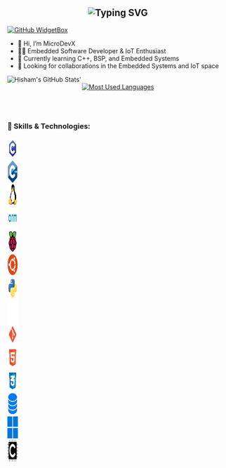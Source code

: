 <h2 align="center">
  <img src="https://readme-typing-svg.demolab.com?font=Fira+Code&pause=1000&color=FFF000&center=true&vCenter=true&width=435&lines=Learning%2C+Living%2C+and+Leveling+up." alt="Typing SVG" />
</h2>

[![GitHub WidgetBox](https://github-widgetbox.vercel.app/api/profile?username=MicroDevX&data=followers,repositories,stars,commits&theme=darkmode)](https://github.com/MicroDevX)


<ul align="left">
  <li>👋 Hi, I’m MicroDevX</li>
  <li>👨‍💻 Embedded Software Developer & IoT Enthusiast</li>
  <li>📖 Currently learning C++, BSP, and Embedded Systems</li>
  <li>💞 Looking for collaborations in the Embedded Systems and IoT space</li>
</ul>

<p style="display:flex; flex-direction:column;justify-content: center; align-items: center;width: 100%;color:FFF000;">
        <img src="https://github-readme-stats.vercel.app/api?username=MicroDevX&theme=github_dark_dimmed&show_icons=true&hide_border=true&count_private=true&include_all_commits=true"
            title="Hisham's GitHub Stats'" style="width: 100%;">
        </img>

  <a href="https://github-readme-stats.vercel.app/api/top-langs/?username=MicroDevX&langs_count=3&theme=github_dark_dimmed&show_icons=true&hide_border=true&layout=compact">
    <img src="https://github-readme-stats.vercel.app/api/top-langs/?username=MicroDevX&langs_count=3&theme=github_dark_dimmed&show_icons=true&hide_border=true&layout=compact"
                title="Most Used Languages" style="width: 100%;">
    </img>
  </a>
</p>

<br><br>

### 🔧 Skills & Technologies:
<p align="left" style="width: 24px;height: 24px;">
  <img src="https://github.com/Omkar7637/PORTFOLIO/raw/main/src/png/clogo.png" alt="C" height="50" title="C">
  <img src="https://github.com/Omkar7637/PORTFOLIO/raw/main/src/png/C++%20(CPlusPlus).png" alt="C++" height="50" title="C++">
  <img src="https://github.com/Omkar7637/PORTFOLIO/raw/main/src/png/Linux.png" alt="Linux" height="50" title="Linux">
  <img src="https://github.com/Omkar7637/PORTFOLIO/raw/main/src/png/Arm_Holdings-Logo.wine.png" alt="Arm Cortex-M" height="50" title="Arm Cortex-M">
  <img src="https://github.com/Omkar7637/PORTFOLIO/raw/main/src/png/Raspberry%20Pi.png" alt="Raspberry Pi" height="50" title="Raspberry Pi">
  <img src="https://github.com/Omkar7637/PORTFOLIO/raw/main/src/png/Ubuntu.png" alt="Ubuntu" height="50" title="Ubuntu">
  <img src="https://github.com/Omkar7637/PORTFOLIO/raw/main/src/png/Python.png" alt="Python" height="50" title="Python">
  <img src="https://github.com/Omkar7637/PORTFOLIO/raw/main/src/png/githublogo.png" alt="GitHub" height="50" title="GitHub">
  <img src="https://github.com/Omkar7637/PORTFOLIO/raw/main/src/png/gitlogo.png" alt="Git" height="50" title="Git">
  <img src="https://github.com/Omkar7637/PORTFOLIO/raw/main/src/png/htmllogo.png" alt="HTML" height="50" title="HTML">
  <img src="https://github.com/Omkar7637/PORTFOLIO/raw/main/src/png/csslogo.png" alt="CSS" height="50" title="CSS">
  <img src="https://github.com/Omkar7637/PORTFOLIO/raw/main/src/png/sql.png" alt="SQL" height="50" title="SQL">
  <img src="https://github.com/Omkar7637/PORTFOLIO/raw/main/src/png/Windows%2011.png" alt="Windows" height="50" title="Windows">
  <img src="https://github.com/Omkar7637/PORTFOLIO/raw/main/src/png/Embedded%20C.png" alt="Embedded C" height="50" title="Embedded C">
</p>

<br>
